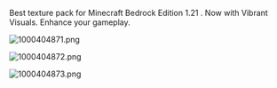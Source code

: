 Best texture pack for Minecraft Bedrock Edition 1.21 . Now with Vibrant Visuals. Enhance your gameplay.

![1000404871.png](https://i.ibb.co/mCB8Ssn9/1000404871.png)

![1000404872.png](https://i.ibb.co/vCnzKZLq/1000404872.png)

![1000404873.png](https://i.ibb.co/m7MNpds/1000404873.png)
